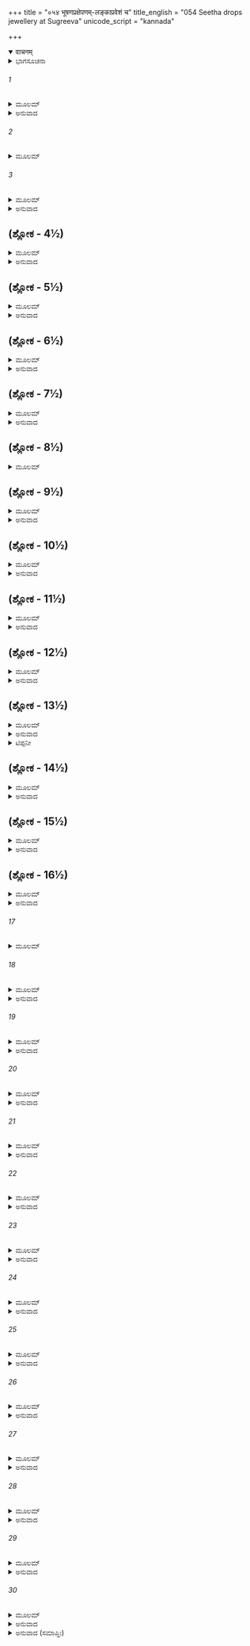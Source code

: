 +++
title = "०५४ भूषणप्रक्षेपणम्-लङ्काप्रवेशं च"
title_english = "054 Seetha drops jewellery at Sugreeva"
unicode_script = "kannada"

+++
<details open><summary>वाचनम्</summary>

<div class="audioEmbed"  caption="श्रीराम-हरिसीताराममूर्ति-घनपाठिभ्यां वचनम्" src="https://archive.org/download/Ramayana-recitation-Sriram-harisItArAmamUrti-Ghanapaati-v2/Kanda_3/Kanda_3_ARK-054-Bhushana_Prekshepanam_Lankaa_Praveshanam_Cha.mp3"></div>
</details>



<details><summary>ಭಾಗಸೂಚನಾ</summary>

ಸೀತಾದೇವಿಯು ತನ್ನ ಆಭರಣಗಳನ್ನು, ವಸ್ತ್ರವನ್ನೂ ಕಪಿಗಳ ಮಧ್ಯದಲ್ಲಿ ಎಸೆದುದು, ಲಂಕೆಯನ್ನು ಸೇರಿದ ರಾವಣನು ಸೀತೆಯನ್ನು ಅಂತಃಪುರದಲ್ಲಿಟ್ಟುದುದು, ಎಂಟು ಮಂದಿ ರಾಕ್ಷಸರನ್ನು ಜನಸ್ಥಾನದಲ್ಲಿ ಗುಪ್ತಚಾರರನ್ನು ನಿಯಮಿಸಿದುದು
</details>

###### 1


<details><summary>ಮೂಲಮ್</summary>

ಹ್ರಿಯಮಾಣಾ ತು ವೈದೇಹೀ ಕಂಚಿನ್ನಾಥಮಪಶ್ಯತೀ ।  
ದದರ್ಶ ಗಿರಿಶೃಂಗಸ್ಥಾನ್ ಪಂಚ ವಾನರಪುಂಗವಾನ್ ॥
</details>

<details><summary>ಅನುವಾದ</summary>

ರಾವಣನಿಂದ ಅಪಹೃತಳಾದ ವೈದೇಹಿಯು ಆಗ ಯಾರೂ ತನ್ನ ಸಹಾಯಕ್ಕೆ ಕಾಣದಿದ್ದಾಗ, ಮಾರ್ಗದಲ್ಲಿ ಒಂದು ಪರ್ವತದ ಶಿಖರದಲ್ಲಿ ಐದು ಶ್ರೇಷ್ಠ ವಾನರರು ಕುಳಿತಿರುವುದನ್ನು ನೋಡಿದಳು.॥1॥
</details>

###### 2


<details><summary>ಮೂಲಮ್</summary>

ತೇಷಾಂ ಮಧ್ಯೇ ವಿಶಾಲಾಕ್ಷೀ ಕೌಶೇಯಂ ಕನಕಪ್ರಭಮ್ ।  
ಉತ್ತರೀಯಂ ವರಾರೋಹಾ ಶುಭಾನ್ಯಾಭರಣಾನಿ ಚ ॥
</details>

###### 3


<details><summary>ಮೂಲಮ್</summary>

ಮುಮೋಚ ಯದಿ ರಾಮಾಯ ಶಂಸೇಯುರಿತಿ ಭಾಮಿನೀ ।  
ವಸ್ತ್ರಮುತ್ಸೃಜ್ಯ ತನ್ಮಧ್ಯೇ ನಿಕ್ಷಿಪ್ತಂ ಸಹಭೂಷಣಮ್ ॥
</details>

<details><summary>ಅನುವಾದ</summary>

ಆಗ ಸುಂದರ ಅಂಗಗಳುಳ್ಳ ವಿಶಾಲಲೋಚನೆ ಭಾಮಿನಿ ಸೀತೆಯು ಇವರು ಭಗವಾನ್ ಶ್ರೀರಾಮನಿಗೆ ಏನಾದರೂ ಸಮಾಚಾರ ಹೇಳಬಹುದು ಎಂದು ಯೋಚಿಸಿ, ತನ್ನ ಪೀತಾಂಬರದ ಉತ್ತರಿಯದಲ್ಲಿ ಒಡವೆಗಳನ್ನು ಕಟ್ಟಿ ವಾನರರ ನಡುವೆ ಎಸೆದಳು.॥2-3॥
</details>

## (ಶ್ಲೋಕ - 4½)


<details><summary>ಮೂಲಮ್</summary>

ಸಂಭ್ರಮಾತ್ತು  ದಶಗ್ರೀವಸ್ತತ್ಕರ್ಮ ಚ ನ ಬುದ್ಧವಾನ್ ।  
ಪಿಂಗಾಕ್ಷಾಸ್ತಾಂ ವಿಶಾಲಾಕ್ಷೀಂ ನೇತ್ರೈರನಿಮಿಷೈರಿವ ॥  
ವಿಕ್ರೋಶಂತೀಂ ತದಾ ಸೀತಾಂ ದದೃಶುರ್ವಾನರೋತ್ತಮಾಃ ।
</details>

<details><summary>ಅನುವಾದ</summary>

ರಾವಣನು ಅವಸರದಲ್ಲಿದ್ದರಿಂದ ಸೀತೆಯ ಈ ಕಾರ್ಯವನ್ನು ತಿಳಿಯದೇ ಹೋದನು. ಆ ಪಿಂಗಳ ಕಣ್ಣಿನ ಶ್ರೇಷ್ಠವಾನರರು ಆಗ ಗಟ್ಟಿಯಾಗಿ ವಿಲಪಿಸುತ್ತಿರುವ ವಿಶಾಲಾಕ್ಷಿ ಸೀತೆಯ ಕಡೆಗೆ ನೋಡುತ್ತಿದ್ದರು.॥4½॥
</details>

## (ಶ್ಲೋಕ - 5½)


<details><summary>ಮೂಲಮ್</summary>

ಸ ಚ ಪಂಪಾಮತಿಕ್ರಮ್ಯ ಲಂಕಾಮಭಿಮುಖಃ ಪುರೀಮ್ ॥  
ಜಗಾಮಮೈಥಿಲೀಂ ಗೃಹ್ಯ ರುದತೀಂ ರಾಕ್ಷಸೇಶ್ವರಃ ।
</details>

<details><summary>ಅನುವಾದ</summary>

ರಾಕ್ಷಸೇಶ್ವರ ರಾವಣನು ಪಂಪಾ ಸರೋವರವನ್ನು ದಾಟಿ ಅಳುತ್ತಿರುವ ಸೀತೆಯನ್ನು ಎತ್ತಿಕೊಂಡು ಲಂಕಾಪುರಿಗೆ ಹೊರಟುಹೋದನು.॥5½॥
</details>

## (ಶ್ಲೋಕ - 6½)


<details><summary>ಮೂಲಮ್</summary>

ತಾಂ ಜಹಾರ ಸುಸಂಹೃಷ್ಟೋ ರಾವಣೋ ಮೃತ್ಯುಮಾತ್ಮನಃ ॥  
ಉತ್ಸಂಗೇನೈವ ಭುಜಗೀಂ ತೀಕ್ಷ್ಣದಂಷ್ಟ್ರಾಂ ಮಹಾವಿಷಾಮ್ ।
</details>

<details><summary>ಅನುವಾದ</summary>

ನಿಶಾಚರ ರಾವಣನು ಬಹಳ ಹರ್ಷದಿಂದ ಸೀತಾರೂಪೀ ತನ್ನ ಮೃತ್ಯುವನ್ನೇ ಕದ್ದುಕೊಂಡು ಹೋಗುತ್ತಿದ್ದನು. ಅವನು ವೈದೇಹಿ ರೂಪದ ತೀವ್ರವಾದ ಕೊರೆದಾಡೆಯ ಮಹಾವಿಷದ ಸರ್ಪಿಣಿಯನ್ನೇ ಎತ್ತಿಕೊಂಡಿದ್ದನು.॥6½॥
</details>

## (ಶ್ಲೋಕ - 7½)


<details><summary>ಮೂಲಮ್</summary>

ವನಾನಿ ಸರಿತಃ ಶೈಲಾನ್ಸರಾಂಸಿ ಚ ವಿಹಾಯಸಾ ॥  
ಸ ಕ್ಷಿಪ್ರಂ ಸಮತೀಯಾಯ ಶರಶ್ಚಾಪಾದಿವ ಚ್ಯುತಃ ।
</details>

<details><summary>ಅನುವಾದ</summary>

ಅವನು ಧನುಸ್ಸಿನಿಂದ ಬಿಟ್ಟ ಬಾಣದಂತೆ ವೇಗವಾಗಿ ಆಕಾಶಮಾರ್ಗದಿಂದ ಅನೇಕ ವನ, ನದಿ, ಪರ್ವತಗಳನ್ನು, ಸರೋವರಗಳನ್ನು ದಾಟಿ ಹೋದನು.॥7½॥
</details>

## (ಶ್ಲೋಕ - 8½)


<details><summary>ಮೂಲಮ್</summary>

ತಿಮಿನಕ್ರನಿಕೇತಂ ತು ವರುಣಾಲಯಮಕ್ಷಯಮ್ ॥  
ಸರಿತಾಂ ಶರಣಂ ಗತ್ವಾ ಸಮತೀಯಾಯ ಸಾಗರಮ್ ।
</details>

## (ಶ್ಲೋಕ - 9½)


<details><summary>ಮೂಲಮ್</summary>

ಸಂಭ್ರಮಾತ್ಪರಿವೃತ್ತೋರ್ಮೀ ರುದ್ಧಮೀನಮಹೋರಗಃ ॥  
ವೈದೇಹ್ಯಾಂ ಹ್ರಿಯಮಾಣಾಯಾಂ ಬಭೂವ ವರುಣಾಲಯಃ ।
</details>

<details><summary>ಅನುವಾದ</summary>

ವಿದೇಹ ನಂದಿನೀ ಜಗನ್ಮಾತೆ ಜಾನಕಿಯ ಅಪಹರಣವಾಗುವುದನ್ನು ನೋಡಿ ವರುಣಾಲಯ ಸಮುದ್ರಕ್ಕೆ ತುಂಬಾ ಗಾಬರಿಯಾಯಿತು. ಅದರಿಂದ ಏಳುತ್ತಿದ್ದ ಅಲೆಗಳು ಶಾಂತವಾಗಿದ್ದು ಅದರೊಳಗೆ ವಾಸಿಸುವ ಮೀನುಗಳ, ದೊಡ್ಡ ದೊಡ್ಡ ಸರ್ಪಗಳ ಗತಿ ನಿಂತುಹೋಯಿತು.॥8½-9½॥
</details>

## (ಶ್ಲೋಕ - 10½)


<details><summary>ಮೂಲಮ್</summary>

ಅಂತರಿಕ್ಷಗತಾ ವಾಚಃ ಸಸೃಜುಶ್ಚಾರಣಾಸ್ತದಾ ॥  
ಏತದಂತೋ ದಶಗ್ರೀವ ಇತಿ ಸಿದ್ಧಾಸ್ತಥಾಬ್ರುವನ್ ।
</details>

<details><summary>ಅನುವಾದ</summary>

ಆಗ ಆಕಾಶ ಸಂಚಾರಿಗಳಾದ ಚಾರಣರು ಹಾಗೂ ಸಿದ್ಧರೂ-ಈಗ ದಶಗ್ರೀವ ರಾವಣನ ಅಂತ್ಯಕಾಲ ಸಮಿಪಿಸಿತು ಎಂದು ಅಂದುಕೊಂಡರು.॥10½॥
</details>

## (ಶ್ಲೋಕ - 11½)


<details><summary>ಮೂಲಮ್</summary>

ಸ ತು ಸೀತಾಂ ವಿಚೇಷ್ಟಂತೀಮಂಕೇನಾದಾಯ ರಾವಣಃ ॥  
ಪ್ರವಿವೇಶ ಪುರೀಂ ಲಂಕಾಂ ರೂಪಿಣೀಂ ಮೃತ್ಯುಮಾತ್ಮನಃ ।
</details>

<details><summary>ಅನುವಾದ</summary>

ಸೀತೆಯು ಒದ್ದಾಡುತ್ತಿದ್ದಳು. ರಾವಣನು ತನ್ನ ಸಾಕಾರ ಮೃತ್ಯುವಿನಂತೆ ಆಕೆಯನ್ನು ಎತ್ತಿಕೊಂಡು ಲಂಕಾಪುರಿಯನ್ನು ಪ್ರವೇಶಿಸಿದನು.॥11½॥
</details>

## (ಶ್ಲೋಕ - 12½)


<details><summary>ಮೂಲಮ್</summary>

ಸೋಽಭಿಗಮ್ಯ ಪುರೀಂ ಲಂಕಾಂ ಸುವಿಭಕ್ತಮಹಾಪಥಾಮ್ ॥  
ಸಂರೂಢಕಕ್ಷ್ಯಾಂ ಬಹುಲಾಂ ಸ್ವಮಂತಃಪುರಮಾವಿಶತ್ ।
</details>

<details><summary>ಅನುವಾದ</summary>

ಅಲ್ಲಿ ಬೇರೆ-ಬೇರೆ ವಿಶಾಲ ರಾಜಮಾರ್ಗಗಳಿದ್ದವು. ಪುರಿಯ ದ್ವಾರದಲ್ಲಿ ಅನೇಕ ರಾಕ್ಷಸರು ಎಲ್ಲೆಡೆ ಆವರಿಸಿಕೊಂಡಿದ್ದರು. ಆ ನಗರಿಯು ತುಂಬಾ ವಿಸ್ತಾರವಾಗಿತ್ತು. ಅಲ್ಲಿಗೆ ಹೋಗಿ ರಾವಣನು ತನ್ನ ಅಂತಃಪುರವನ್ನು ಪ್ರವೇಶಿಸಿದನು.॥12½॥
</details>

## (ಶ್ಲೋಕ - 13½)


<details><summary>ಮೂಲಮ್</summary>

ತತ್ರ ತಾಮಸಿತಾಪಾಂಗೀಂ ಶೋಕಮೋಹ ಸಮನ್ವಿತಾಮ್ ॥  
ನಿದಧೇ ರಾವಣಃ ಸೀತಾಂ ಮಯೋ ಮಾಯಾಮಿವಾಸುರೀಮ್ ।
</details>

<details><summary>ಅನುವಾದ</summary>

ಕಾಡಿಗೆಯಂತೆ ಕಣ್ಣುಳ್ಳ ಸೀತೆಯು ಶೋಕ-ಮೋಹದಲ್ಲಿ ಮುಳುಗಿದ್ದಳು. ರಾವಣನು ಆಕೆಯನ್ನು ಮಯಾಸುರನು ಮೂರ್ತಿಮಂತ ಆಸುರೀ ಮಾಯೆಯನ್ನು ಸ್ಥಾಪಿಸಿದ್ದ ಆ ಅಂತಃಪುರದಲ್ಲಿ ಇರಿಸಿದನು..॥13½॥
</details>

<details><summary>ಟಿಪ್ಪನೀ</summary>

*ರಾಮಾಯಣ ತಿಲಕ ವ್ಯಾಖ್ಯೆಯ ವಿದ್ವಾಂಸನು ಇಲ್ಲಿ ಕೊಟ್ಟಿರುವ ಸೀತೆಯ ಉಪಮೆಯಿಂದ ಮಾಯಾಮಯಿ ಸೀತೆಯೇ ಲಂಕೆಗೆ ಬಂದಿದ್ದಳು ಎಂಬ ಅಭಿಪ್ರಾಯ ವ್ಯಕ್ತಪಡಿಸಿರುವನು. ಮುಖ್ಯ ಸೀತೆಯಾದರೋ ಅಗ್ನಿಯಲ್ಲಿ ಪ್ರವಿಷ್ಟಳಾಗಿದ್ದಳು. ಅದಕ್ಕಾಗಿ ರಾವಣನಿಂದ ಅವಳನ್ನು ತರಲಾಗಲಿಲ್ಲ. ಮಾಯಾರೂಪಿಣೀಯಾದ್ದರಿಂದಲೇ ರಾವಣನಿಗೆ ಈಕೆಯ ಸ್ವರೂಪದ ಜ್ಞಾನವಾಗಲಿಲ್ಲ ಎಂದು ಹೇಳಿರುವನು.
</details>

## (ಶ್ಲೋಕ - 14½)


<details><summary>ಮೂಲಮ್</summary>

ಅಬ್ರವೀಚ್ಚ ದಶಗ್ರೀವಃ ಪಿಶಾಚೀರ್ಘೋರದರ್ಶನಾಃ ॥  
ಯಥಾ ನೈನಾಂ ಪುಮಾನ್ ಸ್ತ್ರೀ ವಾ ಸೀತಾಂ ಪಶ್ಯತ್ಯಸಂಮತಃ ।
</details>

<details><summary>ಅನುವಾದ</summary>

ಅನಂತರ ದಶಗ್ರೀವನು ಭಯಂಕರ ಆಕಾರವುಳ್ಳ ಹೆಣ್ಣು ಪಿಶಾಚಿಗಳನ್ನು ಕರೆದು-‘ನೀವೆಲ್ಲರೂ ಎಚ್ಚರಿಕೆಯಿಂದ ಸೀತೆಯನ್ನು ರಕ್ಷಿಸಿರಿ. ಯಾವುದೇ ಸ್ತ್ರೀಯಾಗಲೀ, ಪುರುಷರಾಗಲಿ ನನ್ನ ಆಜ್ಞೆಯಿಲ್ಲದೆ ಸೀತೆಯನ್ನು ನೋಡುವುದು ಅಥವಾ ಭೆಟ್ಟಿಯಾಗುವುದು ಕೂಡದು’ ಎಂದು ಅಪ್ಪಣೆ ಮಾಡಿದನು.॥14½॥
</details>

## (ಶ್ಲೋಕ - 15½)


<details><summary>ಮೂಲಮ್</summary>

ಮುಕ್ತಾಮಣಿಸುವರ್ಣಾನಿ ವಸ್ತ್ರಾಣ್ಯಾಭರಣಾನಿ ಚ ॥  
ಯದ್ಯದೀಚ್ಛತ್ ತದೈವಾಸ್ಯಾ ದೇಯಂ ಮಚ್ಛಂದತೋ ಯಥಾ ।
</details>

<details><summary>ಅನುವಾದ</summary>

ಅವಳಿಗೆ ಮುತ್ತು ಮಣಿ, ಸುವರ್ಣ, ವಸ್ತ್ರ ಮತ್ತು ಆಭೂಷಣಾದಿಗಳು ಅವಳು ಇಚ್ಛಿಸಿದ ವಸ್ತ್ರವನ್ನು ಕೂಡಲೇ ಪೂರೈಸಬೇಕು. ಇದಕ್ಕೆ ಯಾವುದೇ ನನ್ನ ಅಡ್ಡಿ ಇಲ್ಲ.॥15½॥
</details>

## (ಶ್ಲೋಕ - 16½)


<details><summary>ಮೂಲಮ್</summary>

ಯಾ ಚ ವಕ್ಷ್ಯತಿ ವೈದೇಹೀಂ ವಚನಂ ಕಿಂಚಿದಪ್ರಿಯಮ್ ॥  
ಅಜ್ಞಾನಾದ್ಯದಿ ವಾ ಜ್ಞಾನಾನ್ನ ತಸ್ಯಾ ಜೀವಿತಂ ಪ್ರಿಯಮ್ ।
</details>

<details><summary>ಅನುವಾದ</summary>

ನಿಮ್ಮಲ್ಲಿ ಯಾರಾದರೂ ತಿಳಿದೋ ತಿಳಿಯದೆಯೋ ವಿದೇಹ ಕುಮಾರೀ ಸೀತೆಯಲ್ಲಿ ಯಾವುದೇ ಅಪ್ರಿಯವಾದ ಮಾತನ್ನು ಆಡಿದುದು ನನಗೆ ತಿಳಿದರೆ ನೀವು ಮೃತ್ಯುವಿನಿಂದ ಕೈತೊಳೆದುಕೊಳ್ಳಬೇಕಾದೀತು.॥16½॥
</details>

###### 17


<details><summary>ಮೂಲಮ್</summary>

ತಥೋಕ್ತ್ವಾ ರಾಕ್ಷಸೀಸ್ತಾಸ್ತು ರಾಕ್ಷಸೇಂದ್ರಃ ಪ್ರತಾಪವಾನ್ ॥
</details>

###### 18


<details><summary>ಮೂಲಮ್</summary>

ನಿಷ್ಕ್ರಮ್ಯಾಂತಃಪುರಾತ್ತಸ್ಮಾತ್ ಕಿಂ ಕೃತ್ಯಮಿತಿ ಚಿಂತಯನ್ ।  
ದದರ್ಶಾಷ್ಟೌ ಮಹಾವೀರ್ಯಾನ್ ರಾಕ್ಷಸಾನ್ ಪಿಶಿತಾಶನಾನ್ ॥
</details>

<details><summary>ಅನುವಾದ</summary>

ರಾಕ್ಷಸಿಯರಿಗೆ ಹೀಗೆ ಅಜ್ಞಾಪಿಸಿ ಪ್ರತಾಪಿ ರಾವಣನು ‘ಈಗ ಮುಂದೇನು ಮಾಡುವುದು’ ಎಂದು ಯೋಚಿಸುತ್ತಾ ಅಂತಃಪುರದಿಂದ ಹೊರಗೆ ಬಂದು, ಹಸಿಮಾಂಸವನ್ನು ತಿನ್ನುವ ಎಂಟುಮಂದಿ ಮಹಾ ಪರಾಕ್ರಮಿ ರಾಕ್ಷಸರನ್ನು ಕರೆಸಿದನು.॥17-18॥
</details>

###### 19


<details><summary>ಮೂಲಮ್</summary>

ಸ ತಾನ್ದೃಷ್ಟ್ವಾ ಮಹಾವೀರ್ಯೋ ವರದಾನೇನ ಮೋಹಿತಃ ।  
ಉವಾಚತಾನಿದಂ ವಾಕ್ಯಂ ಪ್ರಶಸ್ಯ ಬಲವೀರ್ಯತಃ ॥
</details>

<details><summary>ಅನುವಾದ</summary>

ಬ್ರಹ್ಮದೇವರ ವರದಿಂದ ಮೋಹಿತನಾದ ಮಹಾಪರಾಕ್ರಮಿ ರಾವಣನು ಅವರ ಬಲ-ಪರಾಕ್ರಮವನ್ನು ಹೊಗಳುತ್ತಾ ಅವರಲ್ಲಿ ಈ ಪ್ರಕಾರ ಹೇಳಿದನು.॥19॥
</details>

###### 20


<details><summary>ಮೂಲಮ್</summary>

ನಾನಾ ಪ್ರಹರಣಾಃ ಕ್ಷಿಪ್ರಮಿತೋ ಗಚ್ಛತ ಸತ್ವರಾಃ ।  
ಜನಸ್ಥಾನಂ ಹತಸ್ಥಾನಂ ಭೂತಂ ಪೂರ್ವಂ ಖರಾಲಯಮ್ ॥
</details>

<details><summary>ಅನುವಾದ</summary>

ವೀರರೇ! ನೀವೆಲ್ಲರೂ ನಾನಾ ಪ್ರಕಾರದ ಅಸ್ತ್ರ-ಶಸ್ತ್ರಗಳೊಂದಿಗೆ ಶೀಘ್ರವಾಗಿ ಮೊದಲು ಖರನು ವಾಸಿಸುತ್ತಿದ್ದ ಜನಸ್ಥಾನಕ್ಕೆ ತೆರಳಿರಿ. ಆ ಸ್ಥಾನ ಈಗ ಹಾಳುಬಿದ್ದಿದೆ.॥20॥
</details>

###### 21


<details><summary>ಮೂಲಮ್</summary>

ತತ್ರಾಸ್ಯತಾಂ ಜನಸ್ಥಾನೇ ಶೂನ್ಯೇ ನಿಹತರಾಕ್ಷಸೇ ।  
ಪೌರುಷಂ ಬಲಮಾಶ್ರಿತ್ಯ ತ್ರಾಸಮುತ್ಸೃಜ್ಯ ದೂರತಃ ॥
</details>

<details><summary>ಅನುವಾದ</summary>

ಅಲ್ಲಿಯ ಎಲ್ಲ ರಾಕ್ಷಸರು ಸತ್ತುಹೋಗಿರುವರು. ಶೂನ್ಯವಾದ ಜನಸ್ಥಾನದಲ್ಲಿ ನೀವು ನಿಮ್ಮ ಬಲ-ಪೌರುಷದ ಭರವಸೆಯಿಂದ ಭಯವನ್ನು ದೂರಗೊಳಿಸಿ ಇರಿ.॥21॥
</details>

###### 22


<details><summary>ಮೂಲಮ್</summary>

ಬಹುಸೈನ್ಯಂ ಮಹಾವೀರ್ಯಂ ಜನಸ್ಥಾನೇ ನಿವೇಶಿತಮ್ ।  
ಸದೂಷಣಖರಂ ಯುದ್ಧೇ ನಿಹತಂ ರಾಮಸಾಯಕೈಃ ॥
</details>

<details><summary>ಅನುವಾದ</summary>

ನಾನು ಅಲ್ಲಿ ಬಹಳ ದೊಡ್ಡ ಸೈನ್ಯದೊಂದಿಗೆ ಮಹಾಪರಾಕ್ರಮಿ ಖರ-ದೂಷಣರನ್ನು ನೆಲೆಗೊಳಿಸಿದ್ದೆ. ಆದರೆ ಅವರೆಲ್ಲರನ್ನೂ ಯುದ್ಧದಲ್ಲಿ ರಾಮನು ಕೊಂದುಹಾಕಿದನು.॥22॥
</details>

###### 23


<details><summary>ಮೂಲಮ್</summary>

ತತಃ ಕ್ರೋಧೋ ಮಮಾಪೂರ್ವೋ ಧೈರ್ಯಸ್ಯೋಪರಿ ವರ್ತತೇ ।  
ವೈರಂ ಚ ಸುಮಹಜ್ಜಾತಂ ರಾಮಂ ಪ್ರತಿ ಸುದಾರುಣಮ್ ॥
</details>

<details><summary>ಅನುವಾದ</summary>

ಇದರಿಂದ ನನ್ನ ಮನಸ್ಸಿನಲ್ಲಿ ಭಾರೀ ಕ್ರೋಧ ಉಂಟಾಗಿದೆ ಮತ್ತು ಅವನ ಧೈರ್ಯದ ಮೇರೆ ಮೀರಿ ಹೆಚ್ಚುತ್ತಿದೆ. ಇದಕ್ಕಾಗಿ ರಾಮನೊಂದಿಗೆ ನನಗೆ ಭಯಂಕರ ಭಾರೀ ವೈರ ಉಂಟಾಗಿದೆ.॥23॥
</details>

###### 24


<details><summary>ಮೂಲಮ್</summary>

ನಿರ್ಯಾತಯಿತುಮಿಚ್ಛಾಮಿ ತಚ್ಚ ವೈರಂ ಮಹಾರಿಪೋಃ ।  
ನ ಹಿ ಲಪ್ಸ್ಯಾಮ್ಯಹಂ ನಿದ್ರಾಮಹತ್ವಾ ಸಂಯುಗೇ ರಿಪುಮ್ ॥
</details>

<details><summary>ಅನುವಾದ</summary>

ನಾನು ನನ್ನ ಮಹಾಶತ್ರುವಿನೊಂದಿಗೆ ಸೇಡು ತೀರಿಸಿಕೊಳ್ಳಬೇಕೆಂದು ಬಯಸುತ್ತೇನೆ. ಆ ಶತ್ರುವನ್ನು ಸಂಗ್ರಾಮದಲ್ಲಿ ಕೊಲ್ಲದೆ ನನಗೆ ಸಮಾಧಾನವಿರದು.॥24॥
</details>

###### 25


<details><summary>ಮೂಲಮ್</summary>

ತಂ ತ್ವಿದಾನೀಮಹಂ ಹತ್ವಾ ಖರದೂಷಣ ಘಾತಿನಮ್ ।  
ರಾಮಂ ಶರ್ಮೋಪಲಪ್ಸ್ಯಾಮಿ ಧನಂ ಲಬ್ಧ್ವೇವ ನಿರ್ಧನಃ ॥
</details>

<details><summary>ಅನುವಾದ</summary>

ರಾಮನು ಖರ-ದೂಷಣರನ್ನು ವಧಿಸಿರುವನು, ಆದ್ದರಿಂದ ನಾನೂ ಕೂಡ ಈಗ ಅವನನ್ನು ಕೊಂದು ಸೇಡು ತೀರಿಸಿಕೊಳ್ಳುವೆನು, ಆಗಲೇ ನನಗೆ ಶಾಂತಿ ಸಿಗಬಹುದು. ನಿರ್ಧನ ಮನುಷ್ಯನು ಧನವನ್ನು ಪಡೆದು ಸಂತುಷ್ಟನಾಗುವಂತೆಯೇ ನಾನು ರಾಮನನ್ನು ವಧಿಸಿ ಶಾಂತಿಯನ್ನು ಪಡೆಯಬಲ್ಲೆ.॥25॥
</details>

###### 26


<details><summary>ಮೂಲಮ್</summary>

ಜನಸ್ಥಾನೇ ವಸದ್ಭಿಸ್ತು ಭವದ್ಭೀ ರಾಮಮಾಶ್ರಿತಾ ।  
ಪ್ರವೃತ್ತಿರುಪನೇತವ್ಯಾ ಕಿಂ ಕರೋತೀತಿ ತತ್ತ್ವತಃ ॥
</details>

<details><summary>ಅನುವಾದ</summary>

ಜನಸ್ಥಾನದಲ್ಲಿ ಇದ್ದು ನೀವು ರಾಮನ ಸಮಾಚಾರ ತಿಳಿಯಿರಿ ಮತ್ತು ಅವನು ಯಾವಾಗ ಏನು ಮಾಡುತ್ತಾನೆ? ಇದನ್ನು ಸರಿಯಾಗಿ ತಿಳಿಯುತ್ತಾ ಇರಿ. ನೀವು ತಿಳಿದಿರುವುದನ್ನು ನನಗೆ ತಿಳಿಸುತ್ತಾ ಇರಿ.॥26॥
</details>

###### 27


<details><summary>ಮೂಲಮ್</summary>

ಅಪ್ರಮಾದಚ್ಚ ಗಂತವ್ಯಂ ಸರ್ವೈರೇವ ನಿಶಾಚರೈಃ ।  
ಕರ್ತವ್ಯಶ್ಚ ಸದಾ ಯತ್ನೋ ರಾಘವಸ್ಯ ವಧಂ ಪ್ರತಿ ॥
</details>

<details><summary>ಅನುವಾದ</summary>

ನೀವೆಲ್ಲ ನಿಶಾಚರರು ಎಚ್ಚರಿಕೆಯಿಂದ ಅಲ್ಲಿಗೆ ಹೋಗಿ ರಾಮನ ವಧೆಗಾಗಿ ಸದಾ ಪ್ರಯತ್ನಿಸುತ್ತಾ ಇರಿ.॥27॥
</details>

###### 28


<details><summary>ಮೂಲಮ್</summary>

ಯುಷ್ಮಾಕಂ ತು ಬಲಂ ಜ್ಞಾತಂ ಬಹುಶೋ ರಣಮೂರ್ಧನಿ ।  
ಅತಶ್ಚಾಸ್ಮಿಂಜನಸ್ಥಾನೇ ಮಯಾ ಯೂಯಂ ನಿವೇಶಿತಾಃ ॥
</details>

<details><summary>ಅನುವಾದ</summary>

ಅನೇಕ ಸಲ ಯುದ್ಧದ ಸಂದರ್ಭದಲ್ಲಿ ನಿಮ್ಮ ಬಲದ ಪರಿಚಯ ನನಗೆ ಆಗಿದೆ, ಅದಕ್ಕಾಗಿ ಜನಸ್ಥಾನದಲ್ಲಿ ನಿಮ್ಮನ್ನು ಇರಿಸಲು ನಿಶ್ಚಯಿಸಿರುವೆನು.॥28॥
</details>

###### 29


<details><summary>ಮೂಲಮ್</summary>

ತತಃ ಪ್ರಿಯಂ ವಾಕ್ಯಮುಪೇತ್ಯ ರಾಕ್ಷಸಾ  
ಮಹಾರ್ಥಮಷ್ಟಾವಭಿವಾದ್ಯ ರಾವಣಮ್ ।  
ವಿಹಾಯ ಲಂಕಾಂ ಸಹಿತಾಃ ಪ್ರತಸ್ಥಿರೇ  
ಯತೋ ಜನಸ್ಥಾನಮಲಕ್ಷ್ಯದರ್ಶನಾಃ ॥
</details>

<details><summary>ಅನುವಾದ</summary>

ರಾವಣನ ಈ ಮಹಾನ್ ಪ್ರಯೋಜನದಿಂದ ತುಂಬಿದ ಪ್ರಿಯಮಾತನ್ನು ಕೇಳಿ ಆ ಎಂಟು ರಾಕ್ಷಸರೂ ಅವನಿಗೆ ನಮಸ್ಕರಿಸಿ, ಅದೃಶ್ಯರಾಗಿ ಒಮ್ಮೆಲೇ ಲಂಕೆಯನ್ನು ಬಿಟ್ಟು ಜನಸ್ಥಾನದ ಕಡೆಗೆ ಹೊರಟು ಹೋದರು.॥29॥
</details>

###### 30


<details><summary>ಮೂಲಮ್</summary>

ತತಸ್ತು ಸೀತಾಮುಪಲಭ್ಯ ರಾವಣಃ  
ಸುಸಂಪ್ರಹೃಷ್ಟಃ ಪರಿಗೃಹ್ಯ ಮೈಥಿಲೀಮ್ ।  
ಪ್ರಸಜ್ಯ ರಾಮೇಣ ಚ ವೈರಮುತ್ತಮಂ  
ಬಭೂವ ಮೋಹಾನ್ಮುದಿತಃ ಸ ರಾವಣಃ ॥
</details>

<details><summary>ಅನುವಾದ</summary>

ಅನಂತರ ಮಿಥಿಲೇಶಕುಮಾರಿ ಸೀತೆಯನ್ನು ಪಡೆದು, ಆಕೆಯನ್ನು ರಾಕ್ಷಸಿಯರ ಕಣ್ಗಾವಲಿನಲ್ಲಿರಿಸಿ ರಾವಣನಿಗೆ ಬಹಳ ಹರ್ಷವಾಯಿತು. ಶ್ರೀರಾಮನೊಂದಿಗೆ ಭಾರೀ ವೈರವನ್ನು ಕಟ್ಟಿಕೊಂಡು ಆ ರಾಕ್ಷಸನು ಮೋಹವಶ ಆನಂದಪಟ್ಟನು.॥30॥
</details>

<details><summary>ಅನುವಾದ (ಸಮಾಪ್ತಿಃ)</summary>

ಶ್ರೀ ವಾಲ್ಮೀಕಿವಿರಚಿತ ಆರ್ಷರಾಮಾಯಣ ಆದಿಕಾವ್ಯದ ಅರಣ್ಯಕಾಂಡದಲ್ಲಿ ಐವತ್ತನಾಲ್ಕನೆಯ ಸರ್ಗ ಸಂಪೂರ್ಣವಾಯಿತು.॥54॥
</details>
